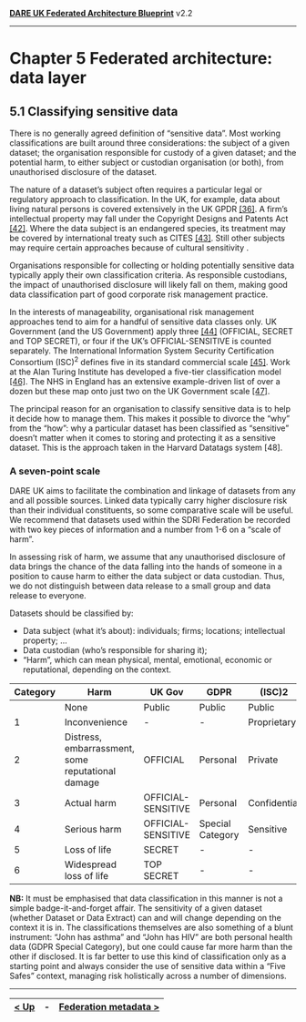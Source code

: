 **[DARE UK Federated Architecture Blueprint](../)**      v2.2

----

# Chapter 5 Federated architecture: data layer
## 5.1 Classifying sensitive data

There is no generally agreed definition of “sensitive data”. Most working classifications are built around three considerations: the subject of a given dataset; the organisation responsible for custody of a given dataset; and the potential harm, to either subject or custodian organisation (or both), from unauthorised disclosure of the dataset. 

The nature of a dataset’s subject often requires a particular legal or regulatory approach to classification. In the UK, for example, data about living natural persons is covered extensively in the UK GPDR [[36]](../References.md#ref-36). A firm’s intellectual property may fall under the Copyright Designs and Patents Act [[42]](../References.md#ref-42). Where the data subject is an endangered species, its treatment may be covered by international treaty such as CITES [[43]](../References.md#ref-43). Still other subjects may require certain approaches because of cultural sensitivity .

Organisations responsible for collecting or holding potentially sensitive data typically apply their own classification criteria. As responsible custodians, the impact of unauthorised disclosure will likely fall on them, making good data classification part of good corporate risk management practice.

In the interests of manageability, organisational risk management approaches tend to aim for a handful of sensitive data classes only. UK Government (and the US Government) apply three [[44]](../References.md#ref-44) (OFFICIAL, SECRET and TOP SECRET), or four if the UK’s OFFICIAL-SENSITIVE is counted separately. The International Information System Security Certification Consortium (ISC)<sup>2</sup> defines five in its standard commercial scale [[45]](../References.md#ref-45). Work at the Alan Turing Institute has developed a five-tier classification model [[46]](../References.md#ref-46). The NHS in England has an extensive example-driven list of over a dozen but these map onto just two on the UK Government scale [[47]](../References.md#ref-47).

The principal reason for an organisation to classify sensitive data is to help it decide how to manage them. This makes it possible to divorce the “why” from the “how”: why a particular dataset has been classified as “sensitive” doesn’t matter when it comes to storing and protecting it as a sensitive dataset. This is the approach taken in the Harvard Datatags system [48].

### A seven-point scale

DARE UK aims to facilitate the combination and linkage of datasets from any and all possible sources. Linked data typically carry higher disclosure risk than their individual constituents, so some comparative scale will be useful. We recommend that datasets used within the SDRI Federation be recorded with two key pieces of information and a number from 1-6 on a “scale of harm”.

In assessing risk of harm, we assume that any unauthorised disclosure of data brings the chance of the data falling into the hands of someone in a position to cause harm to either the data subject or data custodian. Thus, we do not distinguish between data release to a small group and data release to everyone.

Datasets should be classified by:
 * Data subject (what it’s about): individuals; firms; locations; intellectual property; …
 * Data custodian (who’s responsible for sharing it);
 * “Harm”, which can mean physical, mental, emotional, economic or reputational, depending on the context.

| Category	| Harm | UK Gov	| GDPR | (ISC)2 | Turing | 
| ------------- | ---- | ------ | ---- | ------ | ------ | 
| 	| None	| Public	| Public	| Public	| Tier 0| 
| 1	| Inconvenience	| -	| -	| Proprietary	| Tier 1| 
| 2	| Distress, embarrassment, some reputational damage	| OFFICIAL	| Personal 	| Private	| Tier 2| 
| 3	| Actual harm 	| OFFICIAL-SENSITIVE	| Personal 	| Confidential	| -| 
| 4	| Serious harm	| OFFICIAL-SENSITIVE	| Special Category	| Sensitive	| Tier 3| 
| 5	| Loss of life	| SECRET	| -	| -	| Tier 4| 
| 6	| Widespread loss of life	| TOP SECRET	| -	| -	| -| 

**NB:** It must be emphasised that data classification in this manner is not a simple badge-it-and-forget affair. The sensitivity of a given dataset (whether Dataset or Data Extract) can and will change depending on the context it is in. The classifications themselves are also something of a blunt instrument: “John has asthma” and “John has HIV” are both personal health data (GDPR Special Category), but one could cause far more harm than the other if disclosed. It is far better to use this kind of classification only as a starting point and always consider the use of sensitive data within a “Five Safes” context, managing risk holistically across a number of dimensions.

----

| [< Up](../) | - | [Federation metadata >](5_2_Federation_Metadata.md) |
| ---- | ---- | ---- |



